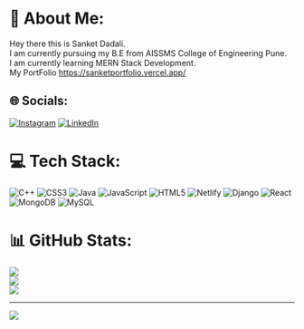 # 💫 About Me:
Hey there this is Sanket Dadali.<br>I am currently pursuing my B.E from AISSMS College of Engineering Pune.<br>I am currently learning MERN Stack Development.<br>
My PortFolio https://sanketportfolio.vercel.app/


## 🌐 Socials:
[![Instagram](https://img.shields.io/badge/Instagram-%23E4405F.svg?logo=Instagram&logoColor=white)](https://instagram.com/sanketdadali) [![LinkedIn](https://img.shields.io/badge/LinkedIn-%230077B5.svg?logo=linkedin&logoColor=white)](https://www.linkedin.com/in/sanket-dadali-537028241/)

# 💻 Tech Stack:
![C++](https://img.shields.io/badge/c++-%2300599C.svg?style=for-the-badge&logo=c%2B%2B&logoColor=white) ![CSS3](https://img.shields.io/badge/css3-%231572B6.svg?style=for-the-badge&logo=css3&logoColor=white) ![Java](https://img.shields.io/badge/java-%23ED8B00.svg?style=for-the-badge&logo=java&logoColor=white) ![JavaScript](https://img.shields.io/badge/javascript-%23323330.svg?style=for-the-badge&logo=javascript&logoColor=%23F7DF1E) ![HTML5](https://img.shields.io/badge/html5-%23E34F26.svg?style=for-the-badge&logo=html5&logoColor=white) ![Netlify](https://img.shields.io/badge/netlify-%23000000.svg?style=for-the-badge&logo=netlify&logoColor=#00C7B7) ![Django](https://img.shields.io/badge/django-%23092E20.svg?style=for-the-badge&logo=django&logoColor=white) ![React](https://img.shields.io/badge/react-%2320232a.svg?style=for-the-badge&logo=react&logoColor=%2361DAFB) ![MongoDB](https://img.shields.io/badge/MongoDB-%234ea94b.svg?style=for-the-badge&logo=mongodb&logoColor=white) ![MySQL](https://img.shields.io/badge/mysql-%2300f.svg?style=for-the-badge&logo=mysql&logoColor=white)
# 📊 GitHub Stats:
![](https://github-readme-stats.vercel.app/api?username=poseidonsanket&theme=dark&hide_border=false&include_all_commits=false&count_private=false)<br/>
![](https://github-readme-streak-stats.herokuapp.com/?user=poseidonsanket&theme=dark&hide_border=false)<br/>
![](https://github-readme-stats.vercel.app/api/top-langs/?username=poseidonsanket&theme=dark&hide_border=false&include_all_commits=true&count_private=false&layout=compact)


---
[![](https://visitcount.itsvg.in/api?id=poseidonsanket&icon=0&color=0)](https://visitcount.itsvg.in)

<!-- Proudly created with GPRM ( https://gprm.itsvg.in ) -->

